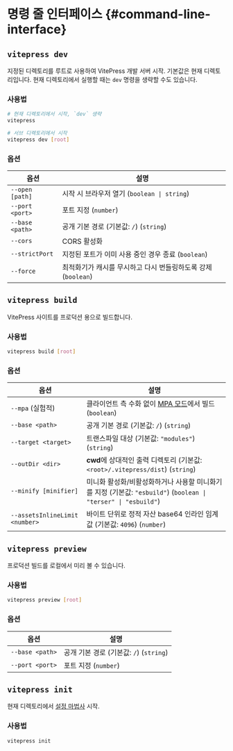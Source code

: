# 명령 줄 인터페이스 {#command-line-interface}

## `vitepress dev`

지정된 디렉토리를 루트로 사용하여 VitePress 개발 서버 시작. 기본값은 현재 디렉토리입니다. 현재 디렉토리에서 실행할 때는 `dev` 명령을 생략할 수도 있습니다.

### 사용법

```sh
# 현재 디렉토리에서 시작, `dev` 생략
vitepress

# 서브 디렉토리에서 시작
vitepress dev [root]
```

### 옵션

| 옵션              | 설명                                      |
|-----------------|-----------------------------------------|
| `--open [path]` | 시작 시 브라우저 열기 (`boolean \| string`)      |
| `--port <port>` | 포트 지정 (`number`)                        |
| `--base <path>` | 공개 기본 경로 (기본값: `/`) (`string`)          |
| `--cors`        | CORS 활성화                                |
| `--strictPort`  | 지정된 포트가 이미 사용 중인 경우 종료 (`boolean`)      |
| `--force`       | 최적화기가 캐시를 무시하고 다시 번들링하도록 강제 (`boolean`) |

## `vitepress build`

VitePress 사이트를 프로덕션 용으로 빌드합니다.

### 사용법

```sh
vitepress build [root]
```

### 옵션

| 옵션                             | 설명                                                                                   |
|--------------------------------|--------------------------------------------------------------------------------------|
| `--mpa` (실험적)                  | 클라이언트 측 수화 없이 [MPA 모드](../guide/mpa-mode)에서 빌드 (`boolean`)                           |
| `--base <path>`                | 공개 기본 경로 (기본값: `/`) (`string`)                                                       |
| `--target <target>`            | 트랜스파일 대상 (기본값: `"modules"`) (`string`)                                               |
| `--outDir <dir>`               | **cwd**에 상대적인 출력 디렉토리 (기본값: `<root>/.vitepress/dist`) (`string`)                     |
| `--minify [minifier]`          | 미니화 활성화/비활성화하거나 사용할 미니화기를 지정 (기본값: `"esbuild"`) (`boolean \| "terser" \| "esbuild"`) |
| `--assetsInlineLimit <number>` | 바이트 단위로 정적 자산 base64 인라인 임계값 (기본값: `4096`) (`number`)                                |

## `vitepress preview`

프로덕션 빌드를 로컬에서 미리 볼 수 있습니다.

### 사용법

```sh
vitepress preview [root]
```

### 옵션

| 옵션              | 설명                             |
|-----------------|--------------------------------|
| `--base <path>` | 공개 기본 경로 (기본값: `/`) (`string`) |
| `--port <port>` | 포트 지정 (`number`)               |

## `vitepress init`

현재 디렉토리에서 [설정 마법사](../guide/getting-started#setup-wizard) 시작.

### 사용법

```sh
vitepress init
```
